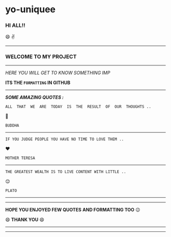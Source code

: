 # yo-uniquee
### HI ALL!! 
 
:smile:
:v:

------
### WELCOME TO MY PROJECT 

------
*HERE YOU WILL GET TO KNOW SOMETHING IMP*

**ITS THE `FORMATTING` IN GITHUB**

-----
**_SOME AMAZING QUOTES :_**
```
ALL  THAT  WE  ARE  TODAY  IS  THE  RESULT  OF  OUR  THOUGHTS ..
```
:thought_balloon:
```
BUDDHA
```
----
```
IF YOU JUDGE PEOPLE YOU HAVE NO TIME TO LOVE THEM ..
```
:heart:
```
MOTHER TERESA 
```
----
```
THE GREATEST WEALTH IS TO LIVE CONTENT WITH LITTLE ..
```
:relieved:
```
PLATO
```
----
-----
**HOPE  YOU  ENJOYED  FEW  QUOTES**
**AND FORMATTING TOO**
:wink:

:smile:
__THANK YOU__
:smile:

-----
-----
